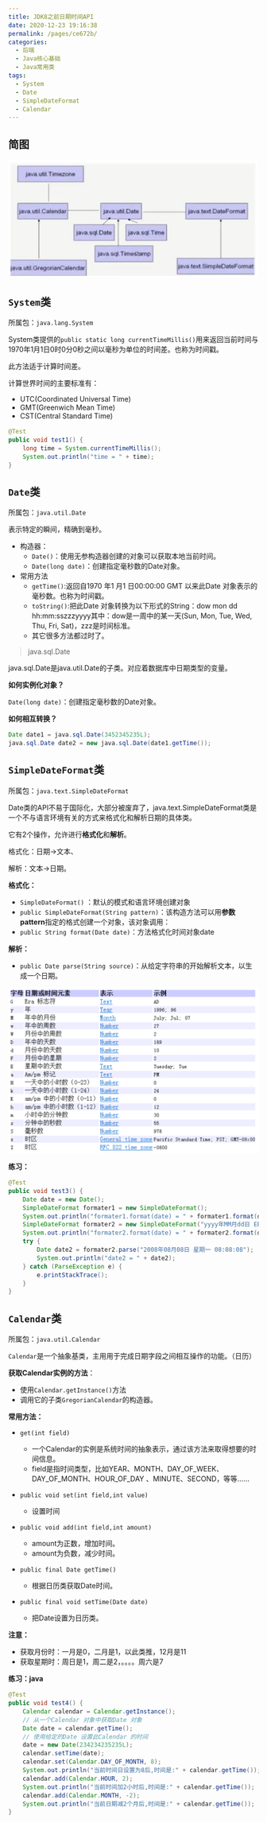 ```yaml
---
title: JDK8之前日期时间API
date: 2020-12-23 19:16:38
permalink: /pages/ce672b/
categories:
  - 后端
  - Java核心基础
  - Java常用类
tags:
  - System
  - Date
  - SimpleDateFormat
  - Calendar
---
```

## 简图

![image-20201223191712402](https://raw.githubusercontent.com/SaulJWu/images/main/20201223191712.png)



## `System`类

所属包：`java.lang.System`

System类提供的`public static long currentTimeMillis()`用来返回当前时间与1970年1月1日0时0分0秒之间以毫秒为单位的时间差。也称为时间戳。

此方法适于计算时间差。



计算世界时间的主要标准有：

- UTC(Coordinated Universal Time)
- GMT(Greenwich Mean Time)
- CST(Central Standard Time)



```java
@Test
public void test1() {
    long time = System.currentTimeMillis();
    System.out.println("time = " + time);
}
```



## `Date`类

所属包：`java.util.Date`

表示特定的瞬间，精确到毫秒。



- 构造器：
  - `Date()`：使用无参构造器创建的对象可以获取本地当前时间。
  - `Date(long date)`：创建指定毫秒数的Date对象。
- 常用方法
  - `getTime()`:返回自1970 年1 月1 日00:00:00 GMT 以来此Date 对象表示的毫秒数。也称为时间戳。
  - `toString()`:把此Date 对象转换为以下形式的String：dow mon dd hh:mm:sszzzyyyy其中：dow是一周中的某一天(Sun, Mon, Tue, Wed, Thu, Fri, Sat)，zzz是时间标准。
  - 其它很多方法都过时了。



> java.sql.Date

java.sql.Date是java.util.Date的子类。对应着数据库中日期类型的变量。

**如何实例化对象？**

`Date(long date)`：创建指定毫秒数的Date对象。



**如何相互转换？**

```java
Date date1 = java.sql.Date(3452345235L);
java.sql.Date date2 = new java.sql.Date(date1.getTime());
```





## `SimpleDateFormat`类

所属包：`java.text.SimpleDateFormat`

Date类的API不易于国际化，大部分被废弃了，java.text.SimpleDateFormat类是一个不与语言环境有关的方式来格式化和解析日期的具体类。

它有2个操作，允许进行**格式化**和**解析**。

格式化：日期->文本、

解析：文本->日期。

**格式化：**

- `SimpleDateFormat()` ：默认的模式和语言环境创建对象
- `public SimpleDateFormat(String pattern)`：该构造方法可以用**参数pattern**指定的格式创建一个对象，该对象调用：
- `public String format(Date date)`：方法格式化时间对象date

**解析：**

- `public Date parse(String source)`：从给定字符串的开始解析文本，以生成一个日期。

![image-20201223194623751](https://raw.githubusercontent.com/SaulJWu/images/main/20201223194623.png)



**练习：**

~~~java
@Test
public void test3() {
    Date date = new Date();
    SimpleDateFormat formater1 = new SimpleDateFormat();
    System.out.println("formater1.format(date) = " + formater1.format(date));
    SimpleDateFormat formater2 = new SimpleDateFormat("yyyy年MM月dd日 EEE HH:mm:ss");
    System.out.println("formater2.format(date) = " + formater2.format(date));
    try {
        Date date2 = formater2.parse("2008年08月08日 星期一 08:08:08");
        System.out.println("date2 = " + date2);
    } catch (ParseException e) {
        e.printStackTrace();
    }
}
~~~



## `Calendar`类

所属包：`java.util.Calendar`

`Calendar`是一个抽象基类，主用用于完成日期字段之间相互操作的功能。（日历）

**获取Calendar实例的方法**：

- 使用`Calendar.getInstance()`方法
- 调用它的子类`GregorianCalendar`的构造器。



**常用方法：**

- `get(int field)`
  - 一个Calendar的实例是系统时间的抽象表示，通过该方法来取得想要的时间信息。
  - field是指时间类型，比如YEAR、MONTH、DAY_OF_WEEK、DAY_OF_MONTH、HOUR_OF_DAY 、MINUTE、SECOND，等等……

- `public void set(int field,int value)`
  - 设置时间
- `public void add(int field,int amount)`
  - amount为正数，增加时间。
  - amount为负数，减少时间。
- `public final Date getTime()`
  - 根据日历类获取Date时间。
- `public final void setTime(Date date)`
  - 把Date设置为日历类。

**注意：**

- 获取月份时：一月是0，二月是1，以此类推，12月是11
- 获取星期时：周日是1，周二是2，。。。。周六是7



**练习：java**

```java
@Test
public void test4() {
    Calendar calendar = Calendar.getInstance();
    // 从一个Calendar 对象中获取Date 对象
    Date date = calendar.getTime();
    // 使用给定的Date 设置此Calendar 的时间
    date = new Date(234234235235L);
    calendar.setTime(date);
    calendar.set(Calendar.DAY_OF_MONTH, 8);
    System.out.println("当前时间日设置为8后,时间是:" + calendar.getTime());
    calendar.add(Calendar.HOUR, 2);
    System.out.println("当前时间加2小时后,时间是:" + calendar.getTime());
    calendar.add(Calendar.MONTH, -2);
    System.out.println("当前日期减2个月后,时间是:" + calendar.getTime());
}
```